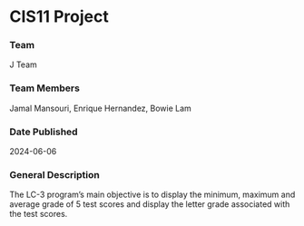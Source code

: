 # CIS11 Project

### Team
J Team

### Team Members
Jamal Mansouri, Enrique Hernandez, Bowie Lam

### Date Published
2024-06-06

### General Description
The LC-3 program’s main objective is to display the minimum, maximum and average grade of 5 test scores and display the letter grade associated with the test scores.
